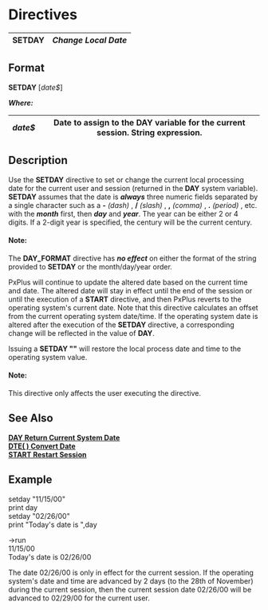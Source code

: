 # Directives 

**SETDAY** |  **_Change Local Date_**  
---|---  
  
##  Format

**SETDAY** [_date$_]

**_Where:_**

_date$_ |  Date to assign to the **DAY** variable for the current session. String expression.  
---|---  
  
##  Description

Use the **SETDAY** directive to set or change the current local processing date for the current user and session (returned in the **DAY** system variable). **SETDAY** assumes that the date is **_always_** three numeric fields separated by a single character such as a **-**  _(dash)_ , **/**  _(slash)_ , **,**  _(comma)_ , **.**  _(period)_ , etc. with the **_month_** first, then **_day_** and **_year_**. The year can be either 2 or 4 digits. If a 2-digit year is specified, the century will be the current century.

#### **Note:**  
The **DAY_FORMAT** directive has **_no effect_** on either the format of the string provided to **SETDAY** or the month/day/year order.

PxPlus will continue to update the altered date based on the current time and date. The altered date will stay in effect until the end of the session or until the execution of a **START** directive, and then PxPlus reverts to the operating system's current date. Note that this directive calculates an offset from the current operating system date/time. If the operating system date is altered after the execution of the **SETDAY** directive, a corresponding change will be reflected in the value of **DAY**.

Issuing a **SETDAY ""** will restore the local process date and time to the operating system value.

#### **Note:**  
This directive only affects the user executing the directive.

##  See Also

[**DAY Return Current System Date**](../variables/day.md)  
[**DTE( ) Convert Date**](../functions/dte.md)  
**[START Restart Session](start.md)**

##  Example

setday "11/15/00"  
print day  
setday "02/26/00"  
print "Today's date is ",day  
  
->run  
11/15/00  
Today's date is 02/26/00

The date 02/26/00 is only in effect for the current session. If the operating system's date and time are advanced by 2 days (to the 28th of November) during the current session, then the current session date 02/26/00 will be advanced to 02/29/00 for the current user.

